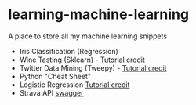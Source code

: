 # learning-machine-learning
A place to store all my machine learning snippets

- Iris Classification (Regression)
- Wine Tasting (Sklearn) - [Tutorial credit](https://elitedatascience.com/python-machine-learning-tutorial-scikit-learn)
- Twitter Data Mining (Tweepy) - [Tutorial credit](https://marcobonzanini.com/2015/03/02/mining-twitter-data-with-python-part-1/)
- Python "Cheat Sheet"
- Logistic Regression [Tutorial credit](https://beckernick.github.io/logistic-regression-from-scratch/)
- Strava API [swagger](https://developers.strava.com/docs/reference/)
